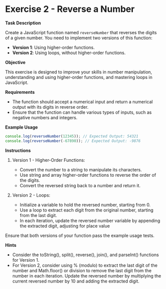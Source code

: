 # Exercise 2 - Reverse a Number

**Task Description**

Create a JavaScript function named `reverseNumber` that reverses the digits of a given number. You need to implement two versions of this function:

- **Version 1**: Using higher-order functions.
- **Version 2**: Using loops, without higher-order functions.

**Objective**

This exercise is designed to improve your skills in number manipulation, understanding and using higher-order functions, and mastering loops in JavaScript.

**Requirements**

- The function should accept a numerical input and return a numerical output with its digits in reverse order.
- Ensure that the function can handle various types of inputs, such as negative numbers and integers.

**Example Usage**

```javascript
console.log(reverseNumber(12345)); // Expected Output: 54321
console.log(reverseNumber(-67890)); // Expected Output: -9876
```

**Instructions**

1. Version 1 - Higher-Order Functions:

   - Convert the number to a string to manipulate its characters.
   - Use string and array higher-order functions to reverse the order of the digits.
   - Convert the reversed string back to a number and return it.

2. Version 2 - Loops:

   - Initialize a variable to hold the reversed number, starting from 0.
   - Use a loop to extract each digit from the original number, starting from the last digit.
   - In each iteration, update the reversed number variable by appending the extracted digit, adjusting for place value

Ensure that both versions of your function pass the example usage tests.

**Hints**

- Consider the toString(), split(), reverse(), join(), and parseInt() functions for Version 1.
- For Version 2, consider using % (modulo) to extract the last digit of the number and Math.floor() or division to remove the last digit from the number in each iteration. Update the reversed number by multiplying the current reversed number by 10 and adding the extracted digit.

